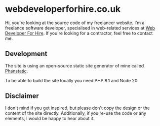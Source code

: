 # webdeveloperforhire.co.uk

Hi, you're looking at the source code of my freelancer website. I'm a freelance software developer, specialised in
web-related services at [Web Developer For Hire](https://webdeveloperforhire.co.uk/). If you're looking for a
contractor, feel free to contact me.

## Development

The site is using an open-source static site generator of mine called
[Phanstatic](https://github.com/terdelyi/phanstatic/).

To be able to build the site locally you need PHP 8.1 and Node 20.

## Disclaimer

I don't mind if you get inspired, but please don't copy the design or the content of the site directly. Additionally,
if you re-use the code or any elements, I would be happy to hear about it.
